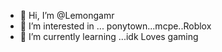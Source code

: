 - 👋 Hi, I’m @Lemongamr
- 👀 I’m interested in ... ponytown...mcpe..Roblox 
- 🌱 I’m currently learning ...idk
Loves gaming

<!---
Lemongamr/Lemongamr is a ✨ special ✨ repository because its `README.md` (this file) appears on your GitHub profile.
You can click the Preview link to take a look at your changes.
--->

